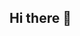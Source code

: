 ## Hi there 👋

<!--
**edenhandom/edenhandom** is a ✨ _special_ ✨ repository because its `README.md` (this file) appears on your GitHub profile.

Here are some ideas to get you started:

- I just recently completed an exciting Machine Learning project ulitizing frequentist and bayesian frameworks check it out [here](https://github.com/s-bhatia1216/unwrapping-customer-delight)!
- How to reach me: andomheden@gmail.com
- Pronouns: she/her
-->
